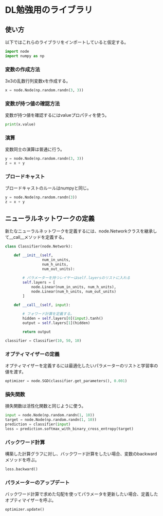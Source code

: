 # DL勉強用のライブラリ

## 使い方

以下ではこれらのライブラリをインポートしていると仮定する。

~~~python
import node
import numpy as np
~~~

### 変数の作成方法

3x3の乱数行列変数xを作成する。

~~~python
x = node.Node(np.random.randn(3, 3))
~~~

### 変数が持つ値の確認方法

変数が持つ値を確認するにはvalueプロパティを使う。

~~~python
print(x.value)
~~~

### 演算

変数同士の演算は普通に行う。

~~~python
y = node.Node(np.random.randn(3, 3))
z = x + y
~~~

### ブロードキャスト

ブロードキャストのルールはnumpyと同じ。

~~~python
y = node.Node(np.random.randn(3))
z = x + y
~~~

## ニューラルネットワークの定義

新たなニューラルネットワークを定義するには、node.Networkクラスを継承して__call__メソッドを定義する。

~~~python
class Classifier(node.Network):

    def __init__(self, 
                 num_in_units, 
                 num_h_units,
                 num_out_units):
  
        # パラメーターを持つレイヤーはself.layersのリストに入れる
        self.layers = [
            node.Linear(num_in_units, num_h_units),
            node.Linear(num_h_units, num_out_units)
        ]

    def __call__(self, input):
    
        # フォワード計算を定義する。
        hidden = self.layers[0](input).tanh()
        output = self.layers[1](hidden)

        return output

classifier = Classifier(10, 50, 10)
~~~

### オプティマイザーの定義

オプティマイザーを定義するには最適化したいパラメーターのリストと学習率の値を渡す。

~~~python
optimizer = node.SGD(classifier.get_parameters(), 0.001)
~~~

### 損失関数

損失関数は活性化関数と同じように使う。

~~~python
input = node.Node(np.random.randn(1, 10))
target = node.Node(np.random.randn(1, 10))
prediction = classifier(input)
loss = prediction.softmax_with_binary_cross_entropy(target)
~~~

### バックワード計算

構築した計算グラフに対し、バックワード計算をしたい場合、変数のbackwardメソッドを呼ぶ。

~~~python
loss.backward()
~~~

### パラメーターのアップデート

バックワード計算で求めた勾配を使ってパラメータを更新したい場合、定義したオプティマイザーを呼ぶ。

~~~python
optimizer.update()
~~~
